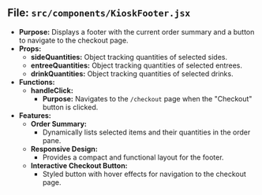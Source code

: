 ## File: `src/components/KioskFooter.jsx`
- **Purpose:** Displays a footer with the current order summary and a button to navigate to the checkout page.
- **Props:**
  - **sideQuantities:** Object tracking quantities of selected sides.
  - **entreeQuantities:** Object tracking quantities of selected entrees.
  - **drinkQuantities:** Object tracking quantities of selected drinks.
- **Functions:**
  - **handleClick:**
    - **Purpose:** Navigates to the `/checkout` page when the "Checkout" button is clicked.
- **Features:**
  - **Order Summary:**
    - Dynamically lists selected items and their quantities in the order pane.
  - **Responsive Design:**
    - Provides a compact and functional layout for the footer.
  - **Interactive Checkout Button:**
    - Styled button with hover effects for navigation to the checkout page.
